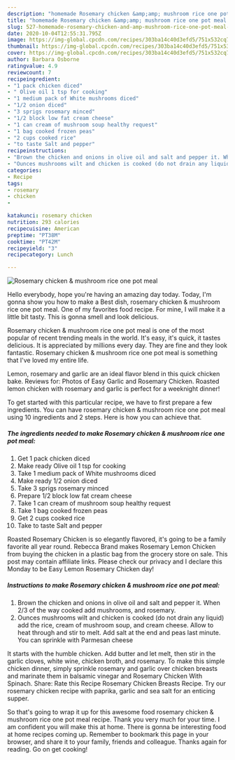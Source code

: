 ```yaml
---
description: "homemade Rosemary chicken &amp;amp; mushroom rice one pot meal | how to make the best Rosemary chicken &amp;amp; mushroom rice one pot meal"
title: "homemade Rosemary chicken &amp;amp; mushroom rice one pot meal | how to make the best Rosemary chicken &amp;amp; mushroom rice one pot meal"
slug: 527-homemade-rosemary-chicken-and-amp-mushroom-rice-one-pot-meal-how-to-make-the-best-rosemary-chicken-and-amp-mushroom-rice-one-pot-meal
date: 2020-10-04T12:55:31.795Z
image: https://img-global.cpcdn.com/recipes/303ba14c40d3efd5/751x532cq70/rosemary-chicken-mushroom-rice-one-pot-meal-recipe-main-photo.jpg
thumbnail: https://img-global.cpcdn.com/recipes/303ba14c40d3efd5/751x532cq70/rosemary-chicken-mushroom-rice-one-pot-meal-recipe-main-photo.jpg
cover: https://img-global.cpcdn.com/recipes/303ba14c40d3efd5/751x532cq70/rosemary-chicken-mushroom-rice-one-pot-meal-recipe-main-photo.jpg
author: Barbara Osborne
ratingvalue: 4.9
reviewcount: 7
recipeingredient:
- "1 pack chicken diced"
- " Olive oil 1 tsp for cooking"
- "1 medium pack of White mushrooms diced"
- "1/2 onion diced"
- "3 sprigs rosemary minced"
- "1/2 block low fat cream cheese"
- "1 can cream of mushroom soup healthy request"
- "1 bag cooked frozen peas"
- "2 cups cooked rice"
- "to taste Salt and pepper"
recipeinstructions:
- "Brown the chicken and onions in olive oil and salt and pepper it. When 2/3 of the way cooked add mushrooms, and rosemary."
- "Ounces mushrooms wilt and chicken is cooked (do not drain any liquid) add the rice, cream of mushroom soup, and cream cheese. Allow to heat through and stir to melt. Add salt at the end and peas last minute. You can sprinkle with Parmesan cheese"
categories:
- Recipe
tags:
- rosemary
- chicken
- 

katakunci: rosemary chicken  
nutrition: 293 calories
recipecuisine: American
preptime: "PT38M"
cooktime: "PT42M"
recipeyield: "3"
recipecategory: Lunch

---
```



![Rosemary chicken &amp; mushroom rice one pot meal](https://img-global.cpcdn.com/recipes/303ba14c40d3efd5/751x532cq70/rosemary-chicken-mushroom-rice-one-pot-meal-recipe-main-photo.jpg)

Hello everybody, hope you're having an amazing day today. Today, I'm gonna show you how to make a Best dish, rosemary chicken &amp; mushroom rice one pot meal. One of my favorites food recipe. For mine, I will make it a little bit tasty. This is gonna smell and look delicious.

Rosemary chicken &amp; mushroom rice one pot meal is one of the most popular of recent trending meals in the world. It's easy, it's quick, it tastes delicious. It is appreciated by millions every day. They are fine and they look fantastic. Rosemary chicken &amp; mushroom rice one pot meal is something that I've loved my entire life.

Lemon, rosemary and garlic are an ideal flavor blend in this quick chicken bake. Reviews for: Photos of Easy Garlic and Rosemary Chicken. Roasted lemon chicken with rosemary and garlic is perfect for a weeknight dinner!


To get started with this particular recipe, we have to first prepare a few ingredients. You can have rosemary chicken &amp; mushroom rice one pot meal using 10 ingredients and 2 steps. Here is how you can achieve that.

<!--inarticleads1-->

##### The ingredients needed to make Rosemary chicken &amp; mushroom rice one pot meal:

1. Get 1 pack chicken diced
1. Make ready  Olive oil 1 tsp for cooking
1. Take 1 medium pack of White mushrooms diced
1. Make ready 1/2 onion diced
1. Take 3 sprigs rosemary minced
1. Prepare 1/2 block low fat cream cheese
1. Take 1 can cream of mushroom soup healthy request
1. Take 1 bag cooked frozen peas
1. Get 2 cups cooked rice
1. Take to taste Salt and pepper


Roasted Rosemary Chicken is so elegantly flavored, it&#39;s going to be a family favorite all year round. Rebecca Brand makes Rosemary Lemon Chicken from buying the chicken in a plastic bag from the grocery store on sale. This post may contain affiliate links. Please check our privacy and I declare this Monday to be Easy Lemon Rosemary Chicken day! 

<!--inarticleads2-->

##### Instructions to make Rosemary chicken &amp; mushroom rice one pot meal:

1. Brown the chicken and onions in olive oil and salt and pepper it. When 2/3 of the way cooked add mushrooms, and rosemary.
1. Ounces mushrooms wilt and chicken is cooked (do not drain any liquid) add the rice, cream of mushroom soup, and cream cheese. Allow to heat through and stir to melt. Add salt at the end and peas last minute. You can sprinkle with Parmesan cheese


It starts with the humble chicken. Add butter and let melt, then stir in the garlic cloves, white wine, chicken broth, and rosemary. To make this simple chicken dinner, simply sprinkle rosemary and garlic over chicken breasts and marinate them in balsamic vinegar and Rosemary Chicken With Spinach. Share: Rate this Recipe Rosemary Chicken Breasts Recipe. Try our rosemary chicken recipe with paprika, garlic and sea salt for an enticing supper. 

So that's going to wrap it up for this awesome food rosemary chicken &amp; mushroom rice one pot meal recipe. Thank you very much for your time. I am confident you will make this at home. There is gonna be interesting food at home recipes coming up. Remember to bookmark this page in your browser, and share it to your family, friends and colleague. Thanks again for reading. Go on get cooking!
